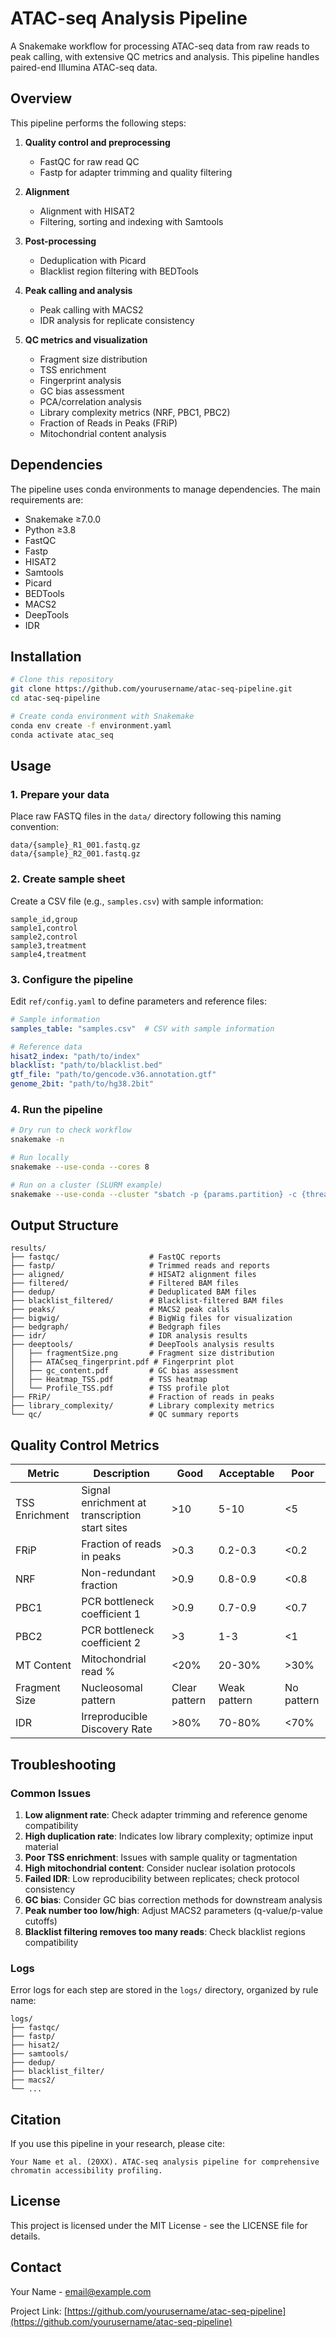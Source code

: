 # ATAC-seq Analysis Pipeline
A Snakemake workflow for processing ATAC-seq data from raw reads to peak calling, with extensive QC metrics and analysis. This pipeline handles paired-end Illumina ATAC-seq data.

## Overview

This pipeline performs the following steps:

1. **Quality control and preprocessing**
   - FastQC for raw read QC
   - Fastp for adapter trimming and quality filtering

2. **Alignment**
   - Alignment with HISAT2
   - Filtering, sorting and indexing with Samtools

3. **Post-processing**
   - Deduplication with Picard
   - Blacklist region filtering with BEDTools

4. **Peak calling and analysis**
   - Peak calling with MACS2
   - IDR analysis for replicate consistency

5. **QC metrics and visualization**
   - Fragment size distribution
   - TSS enrichment
   - Fingerprint analysis
   - GC bias assessment
   - PCA/correlation analysis
   - Library complexity metrics (NRF, PBC1, PBC2)
   - Fraction of Reads in Peaks (FRiP)
   - Mitochondrial content analysis

## Dependencies

The pipeline uses conda environments to manage dependencies. The main requirements are:

- Snakemake ≥7.0.0
- Python ≥3.8
- FastQC
- Fastp
- HISAT2
- Samtools
- Picard
- BEDTools
- MACS2
- DeepTools
- IDR

## Installation

```bash
# Clone this repository
git clone https://github.com/yourusername/atac-seq-pipeline.git
cd atac-seq-pipeline

# Create conda environment with Snakemake
conda env create -f environment.yaml
conda activate atac_seq
```

## Usage

### 1. Prepare your data

Place raw FASTQ files in the `data/` directory following this naming convention:
```
data/{sample}_R1_001.fastq.gz
data/{sample}_R2_001.fastq.gz
```

### 2. Create sample sheet

Create a CSV file (e.g., `samples.csv`) with sample information:
```csv
sample_id,group
sample1,control
sample2,control
sample3,treatment
sample4,treatment
```

### 3. Configure the pipeline

Edit `ref/config.yaml` to define parameters and reference files:
```yaml
# Sample information
samples_table: "samples.csv"  # CSV with sample information

# Reference data
hisat2_index: "path/to/index"
blacklist: "path/to/blacklist.bed"
gtf_file: "path/to/gencode.v36.annotation.gtf"
genome_2bit: "path/to/hg38.2bit"
```

### 4. Run the pipeline

```bash
# Dry run to check workflow
snakemake -n

# Run locally
snakemake --use-conda --cores 8

# Run on a cluster (SLURM example)
snakemake --use-conda --cluster "sbatch -p {params.partition} -c {threads} -t {params.time}" --jobs 100
```

## Output Structure

```
results/
├── fastqc/                    # FastQC reports
├── fastp/                     # Trimmed reads and reports
├── aligned/                   # HISAT2 alignment files
├── filtered/                  # Filtered BAM files 
├── dedup/                     # Deduplicated BAM files
├── blacklist_filtered/        # Blacklist-filtered BAM files
├── peaks/                     # MACS2 peak calls
├── bigwig/                    # BigWig files for visualization
├── bedgraph/                  # Bedgraph files
├── idr/                       # IDR analysis results
├── deeptools/                 # DeepTools analysis results
│   ├── fragmentSize.png       # Fragment size distribution
│   ├── ATACseq_fingerprint.pdf # Fingerprint plot
│   ├── gc_content.pdf         # GC bias assessment
│   ├── Heatmap_TSS.pdf        # TSS heatmap
│   └── Profile_TSS.pdf        # TSS profile plot
├── FRiP/                      # Fraction of reads in peaks
├── library_complexity/        # Library complexity metrics
└── qc/                        # QC summary reports
```

## Quality Control Metrics

| Metric | Description | Good | Acceptable | Poor |
|--------|-------------|------|------------|------|
| TSS Enrichment | Signal enrichment at transcription start sites | >10 | 5-10 | <5 |
| FRiP | Fraction of reads in peaks | >0.3 | 0.2-0.3 | <0.2 |
| NRF | Non-redundant fraction | >0.9 | 0.8-0.9 | <0.8 |
| PBC1 | PCR bottleneck coefficient 1 | >0.9 | 0.7-0.9 | <0.7 |
| PBC2 | PCR bottleneck coefficient 2 | >3 | 1-3 | <1 |
| MT Content | Mitochondrial read % | <20% | 20-30% | >30% |
| Fragment Size | Nucleosomal pattern | Clear pattern | Weak pattern | No pattern |
| IDR | Irreproducible Discovery Rate | >80% | 70-80% | <70% |

## Troubleshooting

### Common Issues

1. **Low alignment rate**: Check adapter trimming and reference genome compatibility
2. **High duplication rate**: Indicates low library complexity; optimize input material
3. **Poor TSS enrichment**: Issues with sample quality or tagmentation
4. **High mitochondrial content**: Consider nuclear isolation protocols
5. **Failed IDR**: Low reproducibility between replicates; check protocol consistency
6. **GC bias**: Consider GC bias correction methods for downstream analysis
7. **Peak number too low/high**: Adjust MACS2 parameters (q-value/p-value cutoffs)
8. **Blacklist filtering removes too many reads**: Check blacklist regions compatibility

### Logs

Error logs for each step are stored in the `logs/` directory, organized by rule name:
```
logs/
├── fastqc/
├── fastp/
├── hisat2/
├── samtools/
├── dedup/
├── blacklist_filter/
├── macs2/
└── ...
```

## Citation

If you use this pipeline in your research, please cite:

```
Your Name et al. (20XX). ATAC-seq analysis pipeline for comprehensive chromatin accessibility profiling.
```

## License

This project is licensed under the MIT License - see the LICENSE file for details.

## Contact

Your Name - email@example.com

Project Link: [https://github.com/yourusername/atac-seq-pipeline](https://github.com/yourusername/atac-seq-pipeline)
